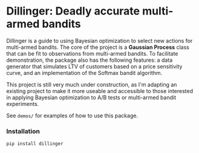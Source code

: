 # Dillinger: Deadly accurate multi-armed bandits

Dillinger is a guide to using Bayesian optimization to select new actions for multi-armed bandits. The core of the project is a **Gaussian Process** class that can be fit to observations from multi-armed bandits. To facilitate demonstration, the package also has the following features: a data generator that simulates LTV of customers based on a price sensitivity curve, and an implementation of the Softmax bandit algorithm.

This project is still very much under construction, as I'm adapting an existing project to make it more useable and accessible to those interested in applying Bayesian optimization to A/B tests or multi-armed bandit experiments.

See `demos/` for examples of how to use this package.

### Installation

`pip install dillinger`